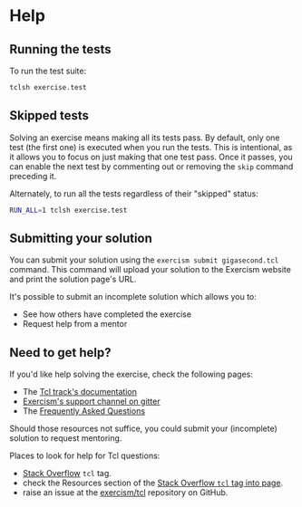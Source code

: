 # Help

## Running the tests

To run the test suite:
```bash
tclsh exercise.test
```

## Skipped tests

Solving an exercise means making all its tests pass. By default, only one
test (the first one) is executed when you run the tests. This is
intentional, as it allows you to focus on just making that one test pass.
Once it passes, you can enable the next test by commenting out or removing
the `skip` command preceding it.

Alternately, to run all the tests regardless of their "skipped" status:
```bash
RUN_ALL=1 tclsh exercise.test
```

## Submitting your solution

You can submit your solution using the `exercism submit gigasecond.tcl` command.
This command will upload your solution to the Exercism website and print the solution page's URL.

It's possible to submit an incomplete solution which allows you to:

- See how others have completed the exercise
- Request help from a mentor

## Need to get help?

If you'd like help solving the exercise, check the following pages:

- The [Tcl track's documentation](https://exercism.org/docs/tracks/tcl)
- [Exercism's support channel on gitter](https://gitter.im/exercism/support)
- The [Frequently Asked Questions](https://exercism.org/docs/using/faqs)

Should those resources not suffice, you could submit your (incomplete) solution to request mentoring.

Places to look for help for Tcl questions:

* [Stack Overflow](https://stackoverflow.com/tags/tcl) `tcl` tag.
* check the Resources section of the [Stack Overflow `tcl` tag into page](https://stackoverflow.com/tags/tcl/info).
* raise an issue at the [exercism/tcl](https://github.com/exercism/tcl) repository on GitHub.